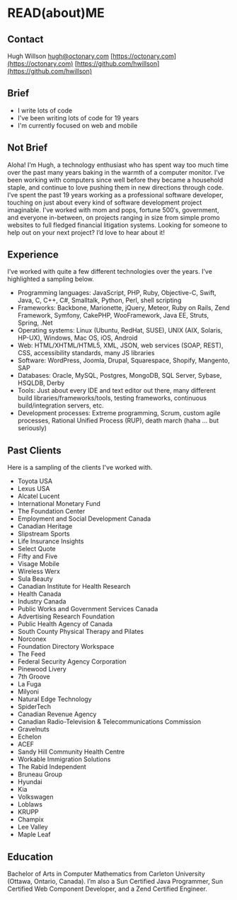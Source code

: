 # READ(about)ME

## Contact

Hugh Willson
hugh@octonary.com
[https://octonary.com](https://octonary.com)
[https://github.com/hwillson](https://github.com/hwillson)

## Brief

- I write lots of code
- I've been writing lots of code for 19 years
- I'm currently focused on web and mobile

## Not Brief

Aloha! I’m Hugh, a technology enthusiast who has spent way too much time over
the past many years baking in the warmth of a computer monitor. I’ve been
working with computers since well before they became a household staple, and
continue to love pushing them in new directions through code. I’ve spent the
past 19 years working as a professional software developer, touching on just
about every kind of software development project imaginable. I've worked with
mom and pops, fortune 500′s, government, and everyone in-between, on projects
ranging in size from simple promo websites to full fledged financial litigation
systems. Looking for someone to help out on your next project? I’d love to hear
about it!

## Experience

I’ve worked with quite a few different technologies over the years. I’ve
highlighted a sampling below.

- Programming languages: JavaScript, PHP, Ruby, Objective-C, Swift, Java, C,
  C++, C#, Smalltalk, Python, Perl, shell scripting
- Frameworks: Backbone, Marionette, jQuery, Meteor, Ruby on Rails, Zend
  Framework, Symfony, CakePHP, WooFramework, Java EE, Struts, Spring, .Net
- Operating systems: Linux (Ubuntu, RedHat, SUSE), UNIX (AIX, Solaris, HP-UX),
  Windows, Mac OS, iOS, Android
- Web: HTML/XHTML/HTML5, XML, JSON, web services (SOAP, REST), CSS,
  accessibility standards, many JS libraries
- Software: WordPress, Joomla, Drupal, Squarespace, Shopify, Mangento, SAP
- Databases: Oracle, MySQL, Postgres, MongoDB, SQL Server, Sybase, HSQLDB, Derby
- Tools: Just about every IDE and text editor out there, many different build
  libraries/frameworks/tools, testing frameworks, continuous build/integration
servers, etc.
- Development processes: Extreme programming, Scrum, custom agile processes,
  Rational Unified Process (RUP), death march (haha ... but seriously)

## Past Clients

Here is a sampling of the clients I've worked with.

- Toyota USA
- Lexus USA
- Alcatel Lucent
- International Monetary Fund
- The Foundation Center
- Employment and Social Development Canada
- Canadian Heritage
- Slipstream Sports
- Life Insurance Insights
- Select Quote
- Fifty and Five
- Visage Mobile
- Wireless Werx
- Sula Beauty
- Canadian Institute for Health Research
- Health Canada
- Industry Canada
- Public Works and Government Services Canada
- Advertising Research Foundation
- Public Health Agency of Canada
- South County Physical Therapy and Pilates
- Norconex
- Foundation Directory Workspace
- The Feed
- Federal Security Agency Corporation
- Pinewood Livery
- 7th Groove
- La Fuga
- Milyoni
- Natural Edge Technology
- SpiderTech
- Canadian Revenue Agency
- Canadian Radio-Television & Telecommunications Commission
- Gravelnuts
- Echelon
- ACEF
- Sandy Hill Community Health Centre
- Workable Immigration Solutions
- The Rabid Independent
- Bruneau Group
- Hyundai
- Kia
- Volkswagen
- Loblaws
- KRUPP
- Champix
- Lee Valley
- Maple Leaf

## Education

Bachelor of Arts in Computer Mathematics from Carleton University (Ottawa,
Ontario, Canada). I’m also a Sun Certified Java Programmer, Sun Certified Web
Component Developer, and a Zend Certified Engineer.

